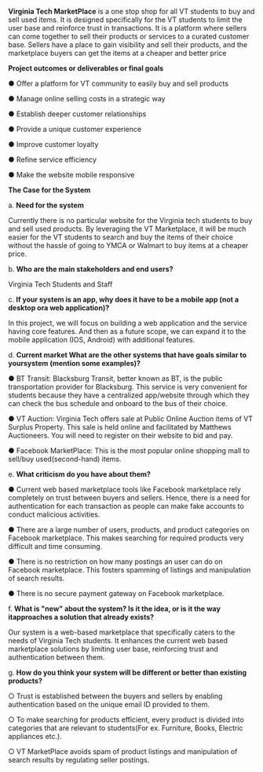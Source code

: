 
**Virginia Tech MarketPlace** is a one stop shop for all VT students to buy and sell used items. It is designed specifically for the VT students to limit the user base and reinforce trust in transactions.
It is a platform where sellers can come together to sell their products or services to a curated customer base. Sellers have a place to gain visibility and sell their products, and the marketplace buyers can get the items at a cheaper and better price


**Project outcomes or deliverables or final goals**

● Offer a platform for VT community to easily buy and sell products

● Manage online selling costs in a strategic way

● Establish deeper customer relationships

● Provide a unique customer experience

● Improve customer loyalty

● Refine service efficiency

● Make the website mobile responsive


**The Case for the System**

a. **Need for the system**

Currently there is no particular website for the Virginia tech students to buy and sell used products. By leveraging the VT Marketplace, it will be much easier for the VT students to search and buy the items of their choice without the hassle of going to YMCA or Walmart to buy items at a cheaper price.

b. **Who are the main stakeholders and end users?**

Virginia Tech Students and Staff

c. **If your system is an app, why does it have to be a mobile app (not a desktop ora web application)?**

In this project, we will focus on building a web application and the service having core features. And then as a future scope, we can expand it to the mobile application (IOS, Android) with additional features.

d. **Current market What are the other systems that have goals similar to yoursystem (mention some examples)?**

● BT Transit: Blacksburg Transit, better known as BT, is the public
transportation provider for Blacksburg. This service is very convenient for
students because they have a centralized app/website through which
they can check the bus schedule and onboard to the bus of their choice.


● VT Auction: Virginia Tech offers sale at Public Online Auction items of
VT Surplus Property. This sale is held online and facilitated by
Matthews Auctioneers. You will need to register on their website to bid
and pay.


● Facebook MarketPlace: This is the most popular online shopping mall
to sell/buy used(second-hand) items.

e. **What criticism do you have about them?**

● Current web based marketplace tools like Facebook marketplace rely
completely on trust between buyers and sellers. Hence, there is a need
for authentication for each transaction as people can make fake
accounts to conduct malicious activities.

● There are a large number of users, products, and product categories on
Facebook marketplace. This makes searching for required products
very difficult and time consuming.

● There is no restriction on how many postings an user can do on
Facebook marketplace. This fosters spamming of listings and
manipulation of search results.

● There is no secure payment gateway on Facebook marketplace.

f. **What is "new" about the system? Is it the idea, or is it the way itapproaches a solution that already exists?**

Our system is a web-based marketplace that specifically caters to the
needs of Virginia Tech students. It enhances the current web based
marketplace solutions by limiting user base, reinforcing trust and
authentication between them.

g. **How do you think your system will be different or better than existing products?**

○ Trust is established between the buyers and sellers by enabling
authentication based on the unique email ID provided to them.

○ To make searching for products efficient, every product is divided
into categories that are relevant to students(For ex. Furniture,
Books, Electric appliances etc.).

○ VT MarketPlace avoids spam of product listings and manipulation of search results by regulating seller postings.
